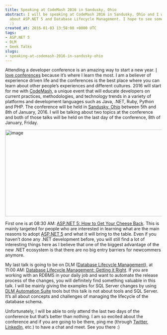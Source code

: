 ```yaml
---
title: Speaking at CodeMash 2016 in Sandusky, Ohio
abstract: I will be speaking at CodeMash 2016 in Sandusky, Ohio and I will be talking
  about ASP.NET 5 and Database Lifecycle Management. I hope to see some of you there
  :)
created_at: 2016-01-03 13:58:00 +0000 UTC
tags:
- ASP.NET 5
- DLM
- Geek Talks
slugs:
- speaking-at-codemash-2016-in-sandusky-ohio
---
```


<p>Attending a developer conference is an amazing way to start a new year. <a href="http://www.tugberkugurlu.com/tags/geek-talks">I love conferences</a> because it’s where I learn the most. I am a believer of experience driven life and the conferences is the best place where you can learn about other people’s experiences and different cultures. 2016 will start for me with <a href="https://www.codemash.org/">CodeMash</a>, a unique event that will educate developers on current practices, methodologies, and technology trends in a variety of platforms and development languages such as Java, .NET, Ruby, Python and PHP. The conference will be held in <a href="https://en.wikipedia.org/wiki/Sandusky,_Ohio">Sandusky, Ohio</a> between 5th and 8th of January, 2016. I will be talking about two topics at the conference and both of those talks will be held on the last day of the conference, 8th of January, Friday.</p> <p><a href="https://tugberkugurlu.blob.core.windows.net/bloggyimages/a7f1ad25-5e44-468f-8995-cc16a26fd7b7.png"><img title="image" style="border-top: 0px; border-right: 0px; background-image: none; border-bottom: 0px; padding-top: 0px; padding-left: 0px; border-left: 0px; display: inline; padding-right: 0px" border="0" alt="image" src="https://tugberkugurlu.blob.core.windows.net/bloggyimages/38db18e4-ce65-42b1-bbba-860d48f5e404.png" width="644" height="280"></a></p> <p>First one is at 08:30 AM: <a href="https://www.codemash.org/session/asp-net-5-how-to-get-your-cheese-back/">ASP.NET 5: How to Get Your Cheese Back</a>. This is mainly targeted for people who are interested in learning what are the main reasons to adopt <a href="http://www.tugberkugurlu.com/tags/asp-net-5">ASP.NET 5</a> and what it will bring to the table. Even if you haven’t done any .NET development before, you will still find a lot of interesting things here as I believe that one of the biggest advantage of the new .NET ecosystem is that there are no big entry barriers for newcommers anymore.</p> <p>My last talk is going to be on DLM (<a href="https://www.red-gate.com/products/dlm/">Database Lifecycle Management</a>), at 11:00 AM: <a href="https://www.codemash.org/session/database-lifecycle-management-getting-it-right/">Database Lifecycle Management: Getting it Right</a>. If you are working with an RDBMS in your daily job and want to automate the release process of the changes, you will definitely find something valuable in this talk. I will be mainly giving the examples for SQL Server changes by using <a href="https://www.red-gate.com/products/dlm/dlm-automation-suite/">DLM Automation Suite</a> tools but this talk is not about tools and SQL Server. It’s all about concepts and challenges of managing the lifecycle of the database schema.</p> <p>Unfortunately, I will be able to only attend the last two days of the conference but that’s better than nothing. I am so excited about the conference and if you are going to be there, ping me (through <a href="https://twitter.com/tourismgeek">Twitter</a>, <a href="https://www.linkedin.com/in/tugberk">LinkedIn</a>, etc.) to have a chat and meet. See you there :)</p>  